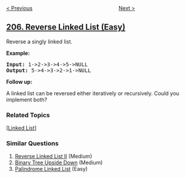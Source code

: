 <!--|This file generated by command(leetcode description); DO NOT EDIT.    |-->
<!--+----------------------------------------------------------------------+-->
<!--|@author    openset <openset.wang@gmail.com>                           |-->
<!--|@link      https://github.com/openset                                 |-->
<!--|@home      https://github.com/tonymontaro/leetcode-hints                        |-->
<!--+----------------------------------------------------------------------+-->

[< Previous](https://github.com/tonymontaro/leetcode-hints/tree/master/problems/isomorphic-strings "Isomorphic Strings")
　　　　　　　　　　　　　　　　
[Next >](https://github.com/tonymontaro/leetcode-hints/tree/master/problems/course-schedule "Course Schedule")

## [206. Reverse Linked List (Easy)](https://leetcode.com/problems/reverse-linked-list "反转链表")

<p>Reverse a singly linked list.</p>

<p><strong>Example:</strong></p>

<pre>
<strong>Input:</strong> 1-&gt;2-&gt;3-&gt;4-&gt;5-&gt;NULL
<strong>Output:</strong> 5-&gt;4-&gt;3-&gt;2-&gt;1-&gt;NULL
</pre>

<p><b>Follow up:</b></p>

<p>A linked list can be reversed either iteratively or recursively. Could you implement both?</p>

### Related Topics
  [[Linked List](https://github.com/tonymontaro/leetcode-hints/tree/master/tag/linked-list/README.md)]

### Similar Questions
  1. [Reverse Linked List II](https://github.com/tonymontaro/leetcode-hints/tree/master/problems/reverse-linked-list-ii) (Medium)
  1. [Binary Tree Upside Down](https://github.com/tonymontaro/leetcode-hints/tree/master/problems/binary-tree-upside-down) (Medium)
  1. [Palindrome Linked List](https://github.com/tonymontaro/leetcode-hints/tree/master/problems/palindrome-linked-list) (Easy)
